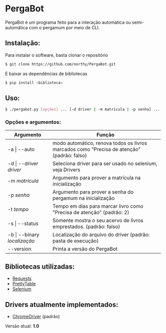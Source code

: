 # PergaBot
PergaBot é um programa feito para a interação automática ou semi-automática com o pergamum por meio de CLI.

## Instalação: 
Para instalar o software, basta clonar o repositório
```sh
$ git clone https://github.com/northy/PergaBot.git
```
E baixar as dependências de bibliotecas
```sh
$ pip install <biblioteca>
```

## Uso:
```sh
$ ./pergabot.py [opções] ... [-d driver | -m matrícula | -p senha] ...
```
### Opções e argumentos:
| Argumento | Função |
| ------ | ------ |
| -a  \| --auto | modo automático, renova todos os livros marcados como "Precisa de atenção" (padrão: falso) |
| -d  \| --driver _driver_ | Seleciona driver para ser usado no selenium, veja Drivers |
| -m  _matrícula_ | Argumento para prover a matrícula na inicialização |
| -p _senha_ | Argumento para prover a senha do pergamum na inicialização |
| -t _tempo_ | Tempo em dias para marcar livro como  "Precisa de atenção" (padrão: 2) |
| -s  \| --status | Somente mostra o seu acervo de livros emprestados. (padrão: falso) |
| -b  \| --binary  _localização_ | Localização do arquivo do driver (padrão: pasta de execução) |
| --version | Printa a versão do PergaBot |

## Bibliotecas utilizadas:
* [Requests]
* [PrettyTable]
* [Selenium]

## Drivers atualmente implementados:
* [ChromeDriver] (padrão)

Versão atual: **1.0**

[Requests]: <http://docs.python-requests.org/en/master/>
[PrettyTable]: <https://pypi.org/project/PrettyTable/>
[Selenium]: <https://selenium-python.readthedocs.io/>
[ChromeDriver]: <https://sites.google.com/a/chromium.org/chromedriver/>